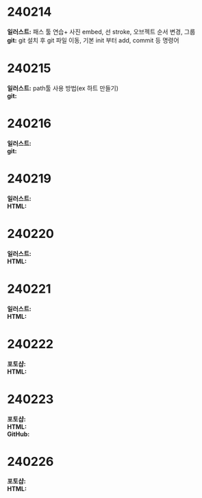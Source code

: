 # 240214
**일러스트:**
패스 툴 연습+ 사진 embed, 선 stroke, 오브젝트 순서 변경, 그룹  
**git:**
git 설치 후 git 파일 이동, 기본 init 부터 add, commit 등 명령어

# 240215
**일러스트:** path툴 사용 방법(ex 하트 만들기)  
**git:**

# 240216
**일러스트:**  
**git:**

# 240219
**일러스트:**  
**HTML:**

# 240220
**일러스트:**  
**HTML:**

# 240221
**일러스트:**  
**HTML:**

# 240222
**포토샵:**  
**HTML:**

# 240223
**포토샵:**  
**HTML:**  
**GitHub:**

# 240226
**포토샵:**  
**HTML:**  

